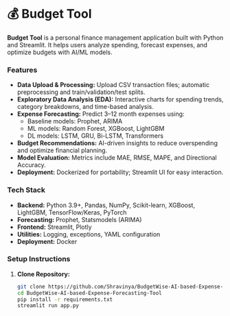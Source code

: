 # 💰 Budget Tool

**Budget Tool** is a personal finance management application built with Python and Streamlit. It helps users analyze spending, forecast expenses, and optimize budgets with AI/ML models.  

### Features
- **Data Upload & Processing:** Upload CSV transaction files; automatic preprocessing and train/validation/test splits.  
- **Exploratory Data Analysis (EDA):** Interactive charts for spending trends, category breakdowns, and time-based analysis.  
- **Expense Forecasting:** Predict 3–12 month expenses using:
  - Baseline models: Prophet, ARIMA  
  - ML models: Random Forest, XGBoost, LightGBM  
  - DL models: LSTM, GRU, Bi-LSTM, Transformers  
- **Budget Recommendations:** AI-driven insights to reduce overspending and optimize financial planning.  
- **Model Evaluation:** Metrics include MAE, RMSE, MAPE, and Directional Accuracy.  
- **Deployment:** Dockerized for portability; Streamlit UI for easy interaction.  

### Tech Stack
- **Backend:** Python 3.9+, Pandas, NumPy, Scikit-learn, XGBoost, LightGBM, TensorFlow/Keras, PyTorch  
- **Forecasting:** Prophet, Statsmodels (ARIMA)  
- **Frontend:** Streamlit, Plotly  
- **Utilities:** Logging, exceptions, YAML configuration  
- **Deployment:** Docker  

### Setup Instructions
1. **Clone Repository:**  
   ```bash
   git clone https://github.com/Shravinya/BudgetWise-AI-based-Expense-Forecasting-Tool.git
   cd BudgetWise-AI-based-Expense-Forecasting-Tool
   pip install -r requirements.txt
   streamlit run app.py

